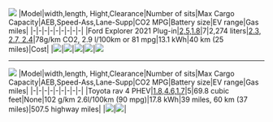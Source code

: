 
![](https://cdn.motor1.com/images/mgl/vEYQq/s1/ford-explorer-phev.jpg)
|Model|width,length, Hight,Clearance|Number of sits|Max Cargo Capacity|AEB,Speed-Ass,Lane-Supp|CO2 MPG|Battery size|EV range|Gas miles|
|-|-|-|-|-|-|-|-|-|
|Ford Explorer 2021 Plug-in|[2,5,1.8](https://www.automobiledimension.com/model/ford/explorer)|7|2,274 liters|[2.3, 2.7, 2.4](https://www.euroncap.com/en/results/ford/explorer/38856)|78g/km CO2, 2.9 l/100km or 81 mpg|13.1 kWh|40 km (25 miles)|Cost|
|![](https://cdn.motor1.com/images/mgl/49x6M/s1/ford-explorer-phev.jpg)|![](https://cdn.motor1.com/images/mgl/Y9qve/s1/ford-explorer-phev.jpg)|![](https://cdn.motor1.com/images/mgl/ZBvw2/s1/ford-explorer-phev.jpg)|![](https://cdn.motor1.com/images/mgl/zZAv7/s1/ford-explorer-phev.jpg)|![](https://cdn.motor1.com/images/mgl/918W1/s1/ford-explorer-phev.jpg)

----------
![](https://cnet4.cbsistatic.com/img/YjfZEEX5WbH26M-KvHVljdZ4IDE=/940x0/2019/11/21/48e185f6-1e35-44bc-b255-084eab5dc7a4/toyota-rav4-prime-001.jpg)
|Model|width,length, Hight,Clearance|Number of sits|Max Cargo Capacity|AEB,Speed-Ass,Lane-Supp|CO2 MPG|Battery size|EV range|Gas miles|
|-|-|-|-|-|-|-|-|-|
|Toyota rav 4 PHEV|[1.8,4.6,1.7](https://www.automobiledimension.com/model/toyota/rav4)|5|69.8 cubic feet|None|102 g/km 2.6l/100km (90 mpg)|17.8 kWh|39 miles, 60 km (37 miles)|507.5 highway miles|
|![](https://www.howardsgroup.co.uk/assets/media/toyotarav4dashinterior_1.jpg)|![](https://www.howardsgroup.co.uk/assets/media/toyotarav4backseatsinterior_1.jpg)|
